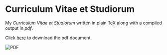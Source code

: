# Curriculum Vitae et Studiorum

My _Curriculum Vitae et Studiorum_ written in plain [TeX] along with a compiled output in _pdf_.

Click [here](blob/master/dmadrisan_cv_en.pdf) to download the pdf document.

![PDF][pdf-icon]

[pdf-icon]: https://upload.wikimedia.org/wikipedia/commons/thumb/2/22/Pdf_icon.png/55px-Pdf_icon.png
[tex]: https://en.wikipedia.org/wiki/TeX
